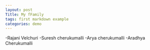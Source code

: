 ```yaml
---
layout: post
Title: My fFamily
tags: first markdown example
categories: demo
---
```


-Rajani Velchuri
-Suresh cherukumalli
-Arya cherukumalli
-Aradhya Cherukumalli
